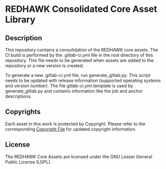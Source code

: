 # REDHAWK Consolidated Core Asset Library

## Description
This repository contains a consolidation of the REDHAWK core assets. The CI build is performed by the .gitlab-ci.yml file in the root directory of this repository. This file needs to be generated when assets are added to the repository or a new version is created.

To generate a new .gitlab-ci.yml file, run generate_gitlab.py. This script needs to be updated with release information (supported operating systems and version number). The file gitlab-ci.yml.template is used by generate_gitlab.py and contains information like the job and anchor descriptions.

## Copyrights

Each asset in this work is protected by Copyright. Please refer to the corresponding [Copyright File](COPYRIGHT) for updated copyright information.                                                                                                                

## License

The REDHAWK Core Assets are licensed under the GNU Lesser General Public License (LGPL).
